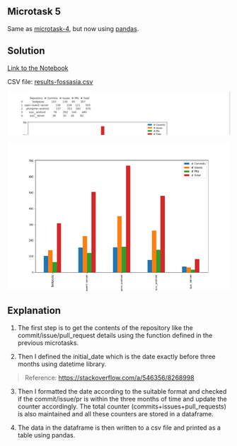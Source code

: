 ## Microtask 5

Same as [microtask-4](https://github.com/vchrombie/chaoss-microtasks/microtask-4), but now using [pandas](http://pandas.pydata.org/).

## Solution

[Link to the Notebook](microtask-5.ipynb)

CSV file: [results-fossasia.csv](results-fossasia.csv)

![mt5](../images/mt5.png)

![mt5bar](mt5-bar-fossasia.png)

## Explanation

1. The first step is to get the contents of the repository like the commit/issue/pull_request details using the function defined in the previous microtasks.

2. Then I defined the initial_date which is the date exactly before three months using datetime library.
> Reference: https://stackoverflow.com/a/546356/8268998

3. Then I formatted the date according to the suitable format and checked if the commit/issue/pr is within the three months of time and update the counter accordingly. The total counter (commits+issues+pull_requests) is also maintained and all these counters are stored in a dataframe.

4. The data in the dataframe is then written to a csv file and printed as a table using pandas.
